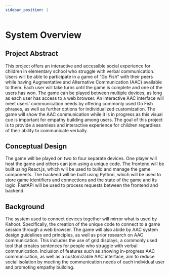 ```yaml
---
sidebar_position: 1
---
```


# System Overview
## Project Abstract
This project offers an interactive and accessible social experience for children in elementary school who struggle with verbal communication. Users will be able to participate in a game of “Go Fish” with their peers while having Augmentative and Alternative Communication (AAC) available to them. Each user will take turns until the game is complete and one of the users has won. The game can be played between multiple devices, as long as each user has access to a web browser. An interactive AAC interface will meet users' communication needs by offering commonly used Go Fish phrases, as well as further options for individualized customization. The game will show the AAC communication while it is in progress as this visual cue is important for empathy building among users. The goal of this project is to provide a seamless and interactive experience for children regardless of their ability to communicate verbally.

## Conceptual Design
The game will be played on two to four separate devices. One player will host the game and others can join using a unique code. The frontend will be built using React.js, which will be used to build and manage the game components. The backend will be built using Python, which will be used to store game identifiers and connections and the state of the game and its logic. FastAPI will be used to process requests between the frontend and backend.

## Background
The system used to connect devices together will mirror what is used by Kahoot. Specifically, the creation of the unique code to connect to a game session through a web browser. The game will also abide by AAC system design guidelines and principles, as well as prior research on AAC communication. This includes the use of grid displays, a commonly used tool that creates sentences for people who struggle with verbal communication. Inclusion of features such as showing in-progress AAC communication, as well as a customizable AAC interface, aim to reduce social isolation by meeting the communication needs of each individual user and promoting empathy building.
